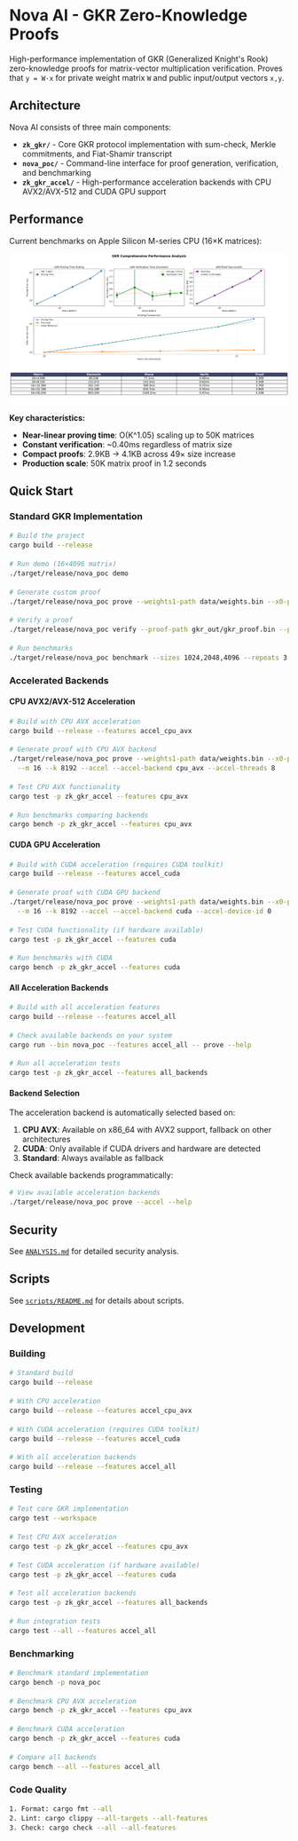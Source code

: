 # Nova AI - GKR Zero-Knowledge Proofs

High-performance implementation of GKR (Generalized Knight's Rook) zero-knowledge proofs for matrix-vector multiplication verification. Proves that `y = W·x` for private weight matrix `W` and public input/output vectors `x,y`.

## Architecture

Nova AI consists of three main components:

- **`zk_gkr/`** - Core GKR protocol implementation with sum-check, Merkle commitments, and Fiat-Shamir transcript
- **`nova_poc/`** - Command-line interface for proof generation, verification, and benchmarking
- **`zk_gkr_accel/`** - High-performance acceleration backends with CPU AVX2/AVX-512 and CUDA GPU support

## Performance

Current benchmarks on Apple Silicon M-series CPU (16×K matrices):

![GKR Performance Benchmarks](scripts/benchmark.png)

**Key characteristics:**
- **Near-linear proving time**: O(K^1.05) scaling up to 50K matrices
- **Constant verification**: ~0.40ms regardless of matrix size
- **Compact proofs**: 2.9KB → 4.1KB across 49× size increase
- **Production scale**: 50K matrix proof in 1.2 seconds

## Quick Start

### Standard GKR Implementation

```bash
# Build the project
cargo build --release

# Run demo (16×4096 matrix)
./target/release/nova_poc demo

# Generate custom proof
./target/release/nova_poc prove --weights1-path data/weights.bin --x0-path data/input.bin --m 16 --k 8192

# Verify a proof
./target/release/nova_poc verify --proof-path gkr_out/gkr_proof.bin --public-path gkr_out/public.json

# Run benchmarks
./target/release/nova_poc benchmark --sizes 1024,2048,4096 --repeats 3
```

### Accelerated Backends

#### CPU AVX2/AVX-512 Acceleration

```bash
# Build with CPU AVX acceleration
cargo build --release --features accel_cpu_avx

# Generate proof with CPU AVX backend
./target/release/nova_poc prove --weights1-path data/weights.bin --x0-path data/input.bin \
  --m 16 --k 8192 --accel --accel-backend cpu_avx --accel-threads 8

# Test CPU AVX functionality
cargo test -p zk_gkr_accel --features cpu_avx

# Run benchmarks comparing backends
cargo bench -p zk_gkr_accel --features cpu_avx
```

#### CUDA GPU Acceleration

```bash
# Build with CUDA acceleration (requires CUDA toolkit)
cargo build --release --features accel_cuda

# Generate proof with CUDA GPU backend
./target/release/nova_poc prove --weights1-path data/weights.bin --x0-path data/input.bin \
  --m 16 --k 8192 --accel --accel-backend cuda --accel-device-id 0

# Test CUDA functionality (if hardware available)
cargo test -p zk_gkr_accel --features cuda

# Run benchmarks with CUDA
cargo bench -p zk_gkr_accel --features cuda
```

#### All Acceleration Backends

```bash
# Build with all acceleration features
cargo build --release --features accel_all

# Check available backends on your system
cargo run --bin nova_poc --features accel_all -- prove --help

# Run all acceleration tests
cargo test -p zk_gkr_accel --features all_backends
```

#### Backend Selection

The acceleration backend is automatically selected based on:
1. **CPU AVX**: Available on x86_64 with AVX2 support, fallback on other architectures
2. **CUDA**: Only available if CUDA drivers and hardware are detected
3. **Standard**: Always available as fallback

Check available backends programmatically:
```bash
# View available acceleration backends
./target/release/nova_poc prove --accel --help
```

## Security

See [`ANALYSIS.md`](ANALYSIS.md) for detailed security analysis.

## Scripts

See [`scripts/README.md`](scripts/README.md) for details about scripts.

## Development

### Building

```bash
# Standard build
cargo build --release

# With CPU acceleration
cargo build --release --features accel_cpu_avx

# With CUDA acceleration (requires CUDA toolkit)
cargo build --release --features accel_cuda

# With all acceleration backends
cargo build --release --features accel_all
```

### Testing

```bash
# Test core GKR implementation
cargo test --workspace

# Test CPU AVX acceleration
cargo test -p zk_gkr_accel --features cpu_avx

# Test CUDA acceleration (if hardware available)
cargo test -p zk_gkr_accel --features cuda

# Test all acceleration backends
cargo test -p zk_gkr_accel --features all_backends

# Run integration tests
cargo test --all --features accel_all
```

### Benchmarking

```bash
# Benchmark standard implementation
cargo bench -p nova_poc

# Benchmark CPU AVX acceleration
cargo bench -p zk_gkr_accel --features cpu_avx

# Benchmark CUDA acceleration
cargo bench -p zk_gkr_accel --features cuda

# Compare all backends
cargo bench --all --features accel_all
```

### Code Quality

```bash
1. Format: cargo fmt --all
2. Lint: cargo clippy --all-targets --all-features
3. Check: cargo check --all --all-features
```
